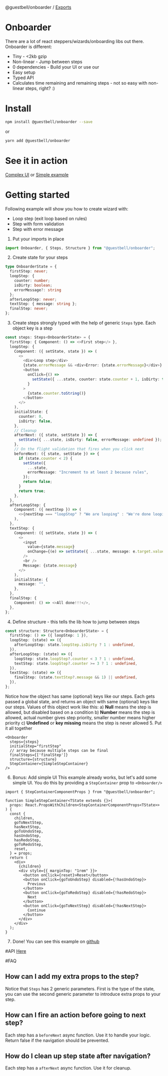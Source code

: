 @guestbell/onboarder / [Exports](modules.md)

# Onboarder

There are a lot of react steppers/wizards/onboarding libs out there. Onboarder is different:

- Tiny - <2kb gzip
- Non-linear - Jump between steps
- 0 dependencies - Build your UI or use our
- Easy setup
- Typed API
- Calculates time remaining and remaining steps - not so easy with non-linear steps, right? :)

# Install

```sh
npm install @guestbell/onboarder --save
```

or

```sh
yarn add @guestbell/onboarder
```

# See it in action

[Complex UI](https://guestbell.github.io/onboarder/?path=/story/fancy--default) or [Simple example](https://guestbell.github.io/onboarder/?path=/story/simple--default)

# Getting started

Following example will show you how to create wizard with:
- Loop step (exit loop based on rules)
- Step with form validation
- Step with error message

1. Put your imports in place

```typescript
import Onboarder, { Steps, Structure } from "@guestbell/onboarder";
```
2. Create state for your steps
```typescript
type OnboarderState = {
  firstStep: never;
  loopStep: { 
    counter: number; 
    isDirty: boolean; 
    errorMessage?: string 
  };
  afterLoopStep: never;
  textStep: { message: string };
  finalStep: never;
};
```
3. Create steps strongly typed with the help of generic ```Steps``` type. Each object key is a step
```typescript
const steps: Steps<OnboarderState> = {
  firstStep: { Component: () => <>First step</> },
  loopStep: {
    Component: ({ setState, state }) => (
      <>
        <div>Loop step</div>
        {state.errorMessage && <div>Error: {state.errorMessage}</div>}
        <button
          onClick={() =>
            setState({ ...state, counter: state.counter + 1, isDirty: true })
          }
        >
          {state.counter.toString()}
        </button>
      </>
    ),
    initialState: {
      counter: 0,
      isDirty: false,
    },
    // Cleanup
    afterNext: ({ state, setState }) => {
      setState({ ...state, isDirty: false, errorMessage: undefined });
    },
    // On the flight validation that fires when you click next
    beforeNext: ({ state, setState }) => {
      if (state.counter < 2) {
        setState({
          ...state,
          errorMessage: "Increment to at least 2 because rules",
        });
        return false;
      }
      return true;
    },
  },
  afterLoopStep: {
    Component: ({ nextStep }) => (
      <>{nextStep === "loopStep" ? "We are looping" : "We're done looping."}</>
    ),
  },
  textStep: {
    Component: ({ setState, state }) => (
      <>
        <input
          value={state.message}
          onChange={(e) => setState({ ...state, message: e.target.value })}
        />
        <br />
        Message: {state.message}
      </>
    ),
    initialState: {
      message: "",
    },
  },
  finalStep: {
    Component: () => <>All done!!!</>,
  },
};
```
4. Define structure - this tells the lib how to jump between steps
```typescript
const structure: Structure<OnboarderState> = {
  firstStep: () => ({ loopStep: 1 }),
  loopStep: (state) => ({
    afterLoopStep: state.loopStep.isDirty ? 1 : undefined,
  }),
  afterLoopStep: (state) => ({
    loopStep: state.loopStep?.counter < 3 ? 1 : undefined,
    textStep: state.loopStep?.counter >= 3 ? 1 : undefined,
  }),
  textStep: (state) => ({
    finalStep: (state.textStep?.message && 1) || undefined,
  }),
};
```
Notice how the object has same (optional) keys like our steps. Each gets passed a global state, and returns an object with same (optional) keys like our steps. Values of this object work like this:
a) **Null** means the step is allowed, but disabled based on a condition
b) **Number** means the step is allowed, actual number gives step priority, smaller number means higher priority
c) **Undefined** or **key missing** means the step is never allowed 
5. Put it all together
```tsx
<Onboarder
  steps={steps}
  initialStep="firstStep"
  // array because multiple steps can be final
  finalSteps={['finalStep']}
  structure={structure}
  StepContainer={SimpleStepContainer}
/>
```
6. Bonus: Add simple UI
This example already works, but let's add some simple UI. You do this by providing a ```StepContainer``` prop to ```<Onboarder/>```
```tsx
import { StepContainerComponentProps } from "@guestbell/onboarder";

function SimpleStepContainer<TState extends {}>(
  props: React.PropsWithChildren<StepContainerComponentProps<TState>>
) {
  const {
    children,
    goToNextStep,
    hasNextStep,
    goToUndoStep,
    hasUndoStep,
    hasRedoStep,
    goToRedoStep,
    reset,
  } = props;
  return (
    <div>
      {children}
      <div style={{ marginTop: "1rem" }}>
        <button onClick={reset}>Reset</button>
        <button onClick={goToUndoStep} disabled={!hasUndoStep}>
          Previous
        </button>
        <button onClick={goToRedoStep} disabled={!hasRedoStep}>
          Next
        </button>
        <button onClick={goToNextStep} disabled={!hasNextStep}>
          Continue
        </button>
      </div>
    </div>
  );
}
```
7. Done!
You can see this example on [github](https://github.com/guestbell/onboarder/blob/main/src/example/simple/Simple.tsx)

#API
[Here](https://github.com/guestbell/onboarder/api-docs/modules.md)

#FAQ
## How can I add my extra props to the step?
Notice that ```Steps``` has 2 generic parameters. First is the type of the state, you can use the second generic parameter to introduce extra props to your step.

## How can I fire an action before going to next step?
Each step has a ```beforeNext``` async function. Use it to handle your logic. Return false if the navigation should be prevented.

## How do I clean up step state after navigation?
Each step has a ```afterNext``` async function. Use it for cleanup.
